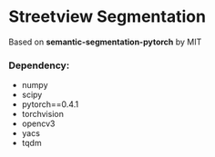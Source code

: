 # Streetview Segmentation

Based on **semantic-segmentation-pytorch** by MIT

### Dependency:

- numpy
- scipy
- pytorch==0.4.1
- torchvision
- opencv3
- yacs
- tqdm
